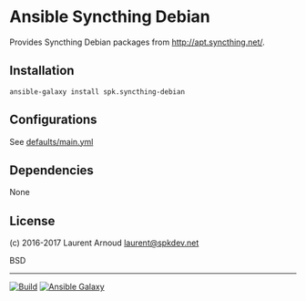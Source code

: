 # Ansible Syncthing Debian

Provides Syncthing Debian packages from <http://apt.syncthing.net/>.

## Installation

```
ansible-galaxy install spk.syncthing-debian
```

## Configurations

See
[defaults/main.yml](https://github.com/spk/ansible-syncthing-debian/blob/master/defaults/main.yml)

## Dependencies

None

## License

(c) 2016-2017 Laurent Arnoud <laurent@spkdev.net>

BSD

---
[![Build](https://img.shields.io/travis-ci/spk/ansible-syncthing-debian.svg)](https://travis-ci.org/spk/ansible-syncthing-debian)
[![Ansible Galaxy](https://img.shields.io/ansible/role/6761.svg)](https://galaxy.ansible.com/spk/syncthing-debian/)
